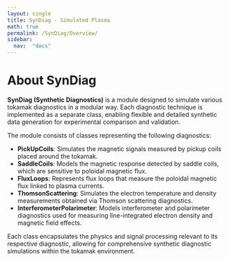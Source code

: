 ```yaml
---
layout: single
title: SynDiag - Simulated Plasma
math: true
permalink: /SynDiag/Overview/
sidebar: 
  nav:  "docs"
---
```


<script type="text/javascript" async
  src="https://cdn.jsdelivr.net/npm/mathjax@3/es5/tex-mml-chtml.js">
</script>


# About SynDiag

**SynDiag (Synthetic Diagnostics)** is a module designed to simulate various tokamak diagnostics in a modular way. Each diagnostic technique is implemented as a separate class, enabling flexible and detailed synthetic data generation for experimental comparison and validation.

The module consists of classes representing the following diagnostics:

- **PickUpCoils**: Simulates the magnetic signals measured by pickup coils placed around the tokamak.
- **SaddleCoils**: Models the magnetic response detected by saddle coils, which are sensitive to poloidal magnetic flux.
- **FluxLoops**: Represents flux loops that measure the poloidal magnetic flux linked to plasma currents.
- **ThomsonScattering**: Simulates the electron temperature and density measurements obtained via Thomson scattering diagnostics.
- **InterferometerPolarimeter**: Models interferometer and polarimeter diagnostics used for measuring line-integrated electron density and magnetic field effects.

Each class encapsulates the physics and signal processing relevant to its respective diagnostic, allowing for comprehensive synthetic diagnostic simulations within the tokamak environment.


